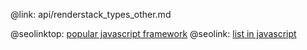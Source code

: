 @link: api/renderstack_types_other.md

@seolinktop: [popular javascript framework](https://webix.com)
@seolink: [list in javascript](https://webix.com/widget/list/)